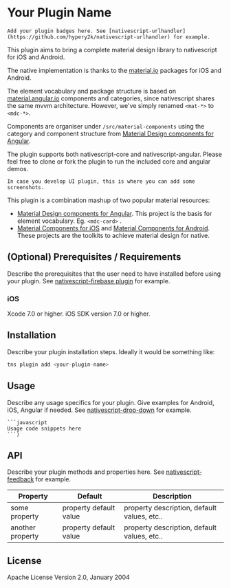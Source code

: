 # Your Plugin Name

```Add your plugin badges here. See [nativescript-urlhandler](https://github.com/hypery2k/nativescript-urlhandler) for example.```

This plugin aims to bring a complete material design library to nativescript for iOS and Android.  

The native implementation is thanks to the [material.io](https://material.io) packages for iOS and Android.  



The element vocabulary and package structure is based on [material.angular.io](https://material.angular.io) components and categories, since nativescript shares the same mvvm architecture.  However, we've simply renamed `<mat-*>` to `<mdc-*>`.  

Components are organiser under `/src/material-components` using the category and component structure from [Material Design components for Angular](https://material.angular.io/components).  

The plugin supports both nativescript-core and nativescript-angular.  Please feel free to clone or fork the plugin to run the included core and angular demos.  

```In case you develop UI plugin, this is where you can add some screenshots.```

This plugin is a combination mashup of two popular material resources:
* [Material Design components for Angular](https://material.angular.io/components).  This project is the basis for element vocabulary.  Eg. `<mdc-card>` .  
* [Material Components for iOS](https://material.io/components/ios/) and [Material Components for Android](https://material.io/components/android/).  These projects are the toolkits to achieve material design for native.  

## (Optional) Prerequisites / Requirements

Describe the prerequisites that the user need to have installed before using your plugin. See [nativescript-firebase plugin](https://github.com/eddyverbruggen/nativescript-plugin-firebase) for example.

### iOS
Xcode 7.0 or higher.
iOS SDK version 7.0 or higher.


## Installation

Describe your plugin installation steps. Ideally it would be something like:

```javascript
tns plugin add <your-plugin-name>
```

## Usage 

Describe any usage specifics for your plugin. Give examples for Android, iOS, Angular if needed. See [nativescript-drop-down](https://www.npmjs.com/package/nativescript-drop-down) for example.
	
	```javascript
    Usage code snippets here
    ```)

## API

Describe your plugin methods and properties here. See [nativescript-feedback](https://github.com/EddyVerbruggen/nativescript-feedback) for example.
    
| Property | Default | Description |
| --- | --- | --- |
| some property | property default value | property description, default values, etc.. |
| another property | property default value | property description, default values, etc.. |
    

## License

Apache License Version 2.0, January 2004
